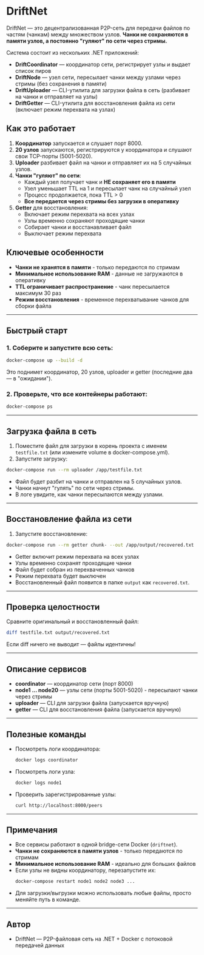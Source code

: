 # DriftNet

DriftNet — это децентрализованная P2P-сеть для передачи файлов по частям (чанкам) между множеством узлов. **Чанки не сохраняются в памяти узлов, а постоянно "гуляют" по сети через стримы.**

Система состоит из нескольких .NET приложений:

- **DriftCoordinator** — координатор сети, регистрирует узлы и выдает список пиров
- **DriftNode** — узел сети, пересылает чанки между узлами через стримы (без сохранения в памяти)
- **DriftUploader** — CLI-утилита для загрузки файла в сеть (разбивает на чанки и отправляет на узлы)
- **DriftGetter** — CLI-утилита для восстановления файла из сети (включает режим перехвата на узлах)

## Как это работает

1. **Координатор** запускается и слушает порт 8000.
2. **20 узлов** запускаются, регистрируются у координатора и слушают свои TCP-порты (5001-5020).
3. **Uploader** разбивает файл на чанки и отправляет их на 5 случайных узлов.
4. **Чанки "гуляют" по сети**:
   - Каждый узел получает чанк и **НЕ сохраняет его в памяти**
   - Узел уменьшает TTL на 1 и пересылает чанк на случайный узел
   - Процесс продолжается, пока TTL > 0
   - **Все передается через стримы без загрузки в оперативку**
5. **Getter** для восстановления:
   - Включает режим перехвата на всех узлах
   - Узлы временно сохраняют проходящие чанки
   - Собирает чанки и восстанавливает файл
   - Выключает режим перехвата

## Ключевые особенности

- **Чанки не хранятся в памяти** - только передаются по стримам
- **Минимальное использование RAM** - данные не загружаются в оперативку
- **TTL ограничивает распространение** - чанк пересылается максимум 30 раз
- **Режим восстановления** - временное перехватывание чанков для сборки файла

---

## Быстрый старт

### 1. Соберите и запустите всю сеть:

```bash
docker-compose up --build -d
```

Это поднимет координатор, 20 узлов, uploader и getter (последние два — в "ожидании").

### 2. Проверьте, что все контейнеры работают:

```bash
docker-compose ps
```

---

## Загрузка файла в сеть

1. Поместите файл для загрузки в корень проекта с именем `testfile.txt` (или измените volume в docker-compose.yml).
2. Запустите загрузку:

```bash
docker-compose run --rm uploader /app/testfile.txt
```

- Файл будет разбит на чанки и отправлен на 5 случайных узлов.
- Чанки начнут "гулять" по сети через стримы.
- В логе увидите, как чанки пересылаются между узлами.

---

## Восстановление файла из сети

1. Запустите восстановление:

```bash
docker-compose run --rm getter chunk- --out /app/output/recovered.txt
```

- Getter включит режим перехвата на всех узлах
- Узлы временно сохранят проходящие чанки
- Файл будет собран из перехваченных чанков
- Режим перехвата будет выключен
- Восстановленный файл появится в папке `output` как `recovered.txt`.

---

## Проверка целостности

Сравните оригинальный и восстановленный файл:

```bash
diff testfile.txt output/recovered.txt
```

Если diff ничего не выводит — файлы идентичны!

---

## Описание сервисов

- **coordinator** — координатор сети (порт 8000)
- **node1 ... node20** — узлы сети (порты 5001-5020) - пересылают чанки через стримы
- **uploader** — CLI для загрузки файла (запускается вручную)
- **getter** — CLI для восстановления файла (запускается вручную)

---

## Полезные команды

- Посмотреть логи координатора:
  ```bash
  docker logs coordinator
  ```
- Посмотреть логи узла:
  ```bash
  docker logs node1
  ```
- Проверить зарегистрированные узлы:
  ```bash
  curl http://localhost:8000/peers
  ```

---

## Примечания

- Все сервисы работают в одной bridge-сети Docker (`driftnet`).
- **Чанки не сохраняются в памяти узлов** - только передаются по стримам
- **Минимальное использование RAM** - идеально для больших файлов
- Если узлы не видны координатору, перезапустите их:
  ```bash
  docker-compose restart node1 node2 node3 ...
  ```
- Для загрузки/выгрузки можно использовать любые файлы, просто меняйте путь в команде.

---

## Автор

- DriftNet — P2P-файловая сеть на .NET + Docker с потоковой передачей данных 